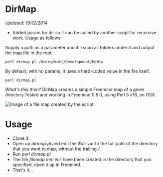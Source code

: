 DirMap
======

*Updated: 19/12/2014*
* Added param for dir so it can be called by another script for recursive work. Usage as follows:

Supply a path as a parameter and it'll scan all folders under it and output the map file in the root

```
perl dirmap.pl /Users/matt/Development/Media
```

By default, with no params, it uses a hard-coded value in the file itself.

```
perl dirmap.pl
```


*What's this then?*
DirMap creates a simple Freemind map of a given directory.Tested and working in Freemind 0.9.0, using Perl 5 v18, on OSX. 

![Image of a file map created by the script](http://mattfenlon.com/img/Screen%20Shot%202014-12-18%20at%2009.22.10.png)

# Usage

* Clone it.
* Open up *dirmap.pl* and edit the *$dir* var to the full path of the directory that you want to map, without the trailing */*.
* Run *perl dirmap.pl*
* The file *filemap.mm* will have been created in the directory that you specified, open it up in Freemind.
* That's it...
